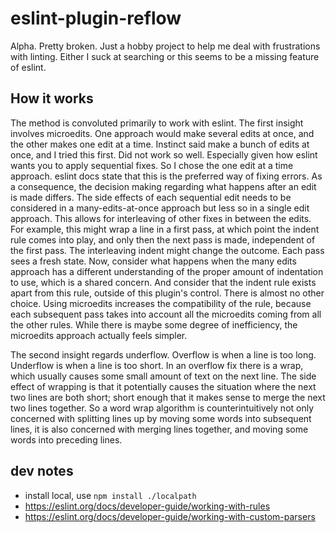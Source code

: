 # eslint-plugin-reflow

Alpha. Pretty broken. Just a hobby project to help me deal with frustrations with linting. Either I 
suck at searching or this seems to be a missing feature of eslint.

## How it works
The method is convoluted primarily to work with eslint. The first insight involves microedits. One
approach would make several edits at once, and the other makes one edit at a time. Instinct said
make a bunch of edits at once, and I tried this first. Did not work so well. Especially given how
eslint wants you to apply sequential fixes. So I chose the one edit at a time approach. eslint docs
state that this is the preferred way of fixing errors. As a consequence, the decision making
regarding what happens after an edit is made differs. The side effects of each sequential edit needs
to be considered in a many-edits-at-once approach but less so in a single edit approach. This allows
for interleaving of other fixes in between the edits. For example, this might wrap a line in a first
pass, at which point the indent rule comes into play, and only then the next pass is made,
independent of the first pass. The interleaving indent might change the outcome. Each pass sees a
fresh state. Now, consider what happens when the many edits approach has a different understanding
of the proper amount of indentation to use, which is a shared concern. And consider that the indent
rule exists apart from this rule, outside of this plugin's control. There is almost no other choice.
Using microedits increases the compatibility of the rule, because each subsequent pass takes into
account all the microedits coming from all the other rules. While there is maybe some degree of
inefficiency, the microedits approach actually feels simpler.

The second insight regards underflow. Overflow is when a line is too long. Underflow is when a line
is too short. In an overflow fix there is a wrap, which usually causes some small amount of text on
the next line. The side effect of wrapping is that it potentially causes the situation where the
next two lines are both short; short enough that it makes sense to merge the next two lines
together. So a word wrap algorithm is counterintuitively not only concerned with splitting lines up
by moving some words into subsequent lines, it is also concerned with merging lines together, and
moving some words into preceding lines.

## dev notes
* install local, use `npm install ./localpath`
* https://eslint.org/docs/developer-guide/working-with-rules
* https://eslint.org/docs/developer-guide/working-with-custom-parsers
